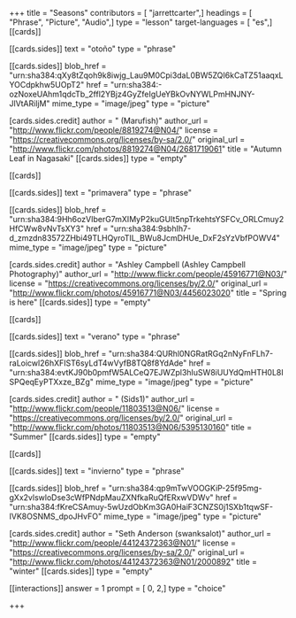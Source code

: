 +++
title = "Seasons"
contributors = [ "jarrettcarter",]
headings = [ "Phrase", "Picture", "Audio",]
type = "lesson"
target-languages = [ "es",]
[[cards]]

[[cards.sides]]
text = "otoño"
type = "phrase"

[[cards.sides]]
blob_href = "urn:sha384:qXy8tZqoh9k8iwjg_Lau9M0Cpi3daL0BW5ZQI6kCaTZ51aaqxLYOCdpkhw5UOpT2"
href = "urn:sha384:-ozNoxeUAhm1qdcTb_2ffl2YBjz4GyZfeIgUeYBkOvNYWLPmHNJNY-JlVtARiljM"
mime_type = "image/jpeg"
type = "picture"

[cards.sides.credit]
author = " (Marufish)"
author_url = "http://www.flickr.com/people/8819274@N04/"
license = "https://creativecommons.org/licenses/by-sa/2.0/"
original_url = "http://www.flickr.com/photos/8819274@N04/2681719061"
title = "Autumn Leaf in Nagasaki"
[[cards.sides]]
type = "empty"

[[cards]]

[[cards.sides]]
text = "primavera"
type = "phrase"

[[cards.sides]]
blob_href = "urn:sha384:9Hh6ozVIberG7mXIMyP2kuGUIt5npTrkehtsYSFCv_ORLCmuy2HfCWw8vNvTsXY3"
href = "urn:sha384:9sbhIh7-d_zmzdn83572ZHbi49TLHQyroTIL_BWu8JcmDHUe_DxF2sYzVbfPOWV4"
mime_type = "image/jpeg"
type = "picture"

[cards.sides.credit]
author = "Ashley Campbell (Ashley Campbell Photography)"
author_url = "http://www.flickr.com/people/45916771@N03/"
license = "https://creativecommons.org/licenses/by/2.0/"
original_url = "http://www.flickr.com/photos/45916771@N03/4456023020"
title = "Spring is here"
[[cards.sides]]
type = "empty"

[[cards]]

[[cards.sides]]
text = "verano"
type = "phrase"

[[cards.sides]]
blob_href = "urn:sha384:QURhl0NGRatRGq2nNyFnFLh7-raLoicwl26hXFIST6syLdT4wVyfB8TQ8f8YdAde"
href = "urn:sha384:evtKJ90b0pmfW5ALCeQ7EJWZpl3hIuSW8iUUYdQmHTH0L8ISPQeqEyPTXxze_BZg"
mime_type = "image/jpeg"
type = "picture"

[cards.sides.credit]
author = " (Sids1)"
author_url = "http://www.flickr.com/people/11803513@N06/"
license = "https://creativecommons.org/licenses/by/2.0/"
original_url = "http://www.flickr.com/photos/11803513@N06/5395130160"
title = "Summer"
[[cards.sides]]
type = "empty"

[[cards]]

[[cards.sides]]
text = "invierno"
type = "phrase"

[[cards.sides]]
blob_href = "urn:sha384:qp9mTwVOOGKiP-25f95mg-gXx2vlswloDse3cWfPNdpMauZXNfkaRuQfERxwVDWv"
href = "urn:sha384:fKreCSAmuy-5wUzdObKm3GA0HaiF3CNZS0j1SXb1tqwSF-IVK8OSNMS_dpoJHvFO"
mime_type = "image/jpeg"
type = "picture"

[cards.sides.credit]
author = "Seth Anderson (swanksalot)"
author_url = "http://www.flickr.com/people/44124372363@N01/"
license = "https://creativecommons.org/licenses/by-sa/2.0/"
original_url = "http://www.flickr.com/photos/44124372363@N01/2000892"
title = "winter"
[[cards.sides]]
type = "empty"

[[interactions]]
answer = 1
prompt = [ 0, 2,]
type = "choice"

+++
